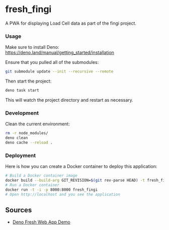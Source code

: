 # fresh_fingi

A PWA for displaying Load Cell data as part of the fingi project.

### Usage

Make sure to install Deno: https://deno.land/manual/getting_started/installation

Ensure that you pulled all of the submodules:

```bash
git submodule update --init --recursive --remote
```

Then start the project:

```bash
deno task start
```

This will watch the project directory and restart as necessary.

### Development

Clean the current environment:

```bash
rm -r node_modules/
deno clean
deno cache --reload .
```

### Deployment

Here is how you can create a Docker container to deploy this application:

```bash
# Build a Docker container image
docker build --build-arg GIT_REVISION=$(git rev-parse HEAD) -t fresh_fingi .
# Run a Docker container
docker run -t -i -p 8000:8000 fresh_fingi
# Open http://localhost and you see the application
```

## Sources

- [Deno Fresh Web App Demo]

[Deno Fresh Web App Demo]: https://github.com/erictherobot/deno-app-1
